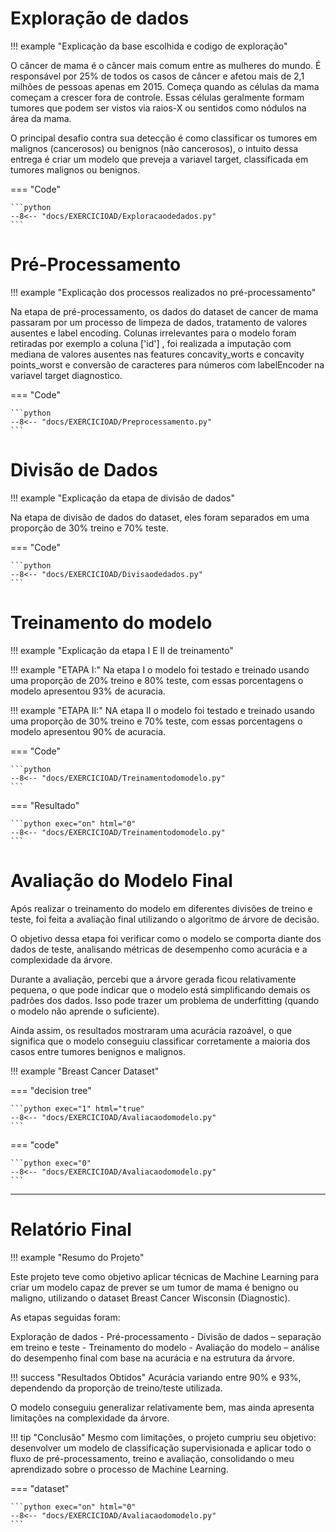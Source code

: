 # Exploração de dados

!!! example "Explicação da base escolhida e codigo de exploração"

O câncer de mama é o câncer mais comum entre as mulheres do mundo. É responsável por 25% de todos os casos de câncer e afetou mais de 2,1 milhões de pessoas apenas em 2015. Começa quando as células da mama começam a crescer fora de controle. Essas células geralmente formam tumores que podem ser vistos via raios-X ou sentidos como nódulos na área da mama.

O principal desafio contra sua detecção é como classificar os tumores em malignos (cancerosos) ou benignos (não cancerosos), o intuito dessa entrega é criar um modelo que preveja a variavel target, classificada em tumores malignos ou benignos.


=== "Code"

    ```python
    --8<-- "docs/EXERCICIOAD/Exploracaodedados.py"
    ``` 

# Pré-Processamento

!!! example "Explicação dos processos realizados no pré-processamento"

Na etapa de pré-processamento, os dados do dataset de cancer de mama passaram por um processo de limpeza de dados, tratamento de valores ausentes e label encoding.
Colunas irrelevantes para o modelo foram retiradas por exemplo a coluna ['id'] , foi realizada a imputação com mediana de valores ausentes nas features concavity_worts e concavity points_worst e conversão de caracteres para números com labelEncoder na variavel target diagnostico.

=== "Code"

    ```python
    --8<-- "docs/EXERCICIOAD/Preprocessamento.py"
    ``` 

# Divisão de Dados

!!! example "Explicação da etapa de divisão de dados"

Na etapa de divisão de dados do dataset, eles foram separados em uma proporção de 30% treino e 70% teste.

=== "Code"

    ```python
    --8<-- "docs/EXERCICIOAD/Divisaodedados.py"
    ``` 

# Treinamento do modelo

!!! example "Explicação da etapa I E II de treinamento"

!!! example "ETAPA I:"
Na etapa I o modelo foi testado e treinado usando uma proporção de 20% treino e 80% teste, com essas porcentagens o modelo apresentou 93% de acuracia.

!!! example "ETAPA II:"
 NA etapa II o modelo foi testado e treinado usando uma proporção de 30% treino e 70% teste, com essas porcentagens o modelo apresentou 90% de acuracia.

=== "Code"

    ```python
    --8<-- "docs/EXERCICIOAD/Treinamentodomodelo.py"
    ``` 
=== "Resultado"

    ```python exec="on" html="0"
    --8<-- "docs/EXERCICIOAD/Treinamentodomodelo.py"
    ```

# Avaliação do Modelo Final


Após realizar o treinamento do modelo em diferentes divisões de treino e teste, foi feita a avaliação final utilizando o algoritmo de árvore de decisão.

O objetivo dessa etapa foi verificar como o modelo se comporta diante dos dados de teste, analisando métricas de desempenho como acurácia e a complexidade da árvore.

Durante a avaliação, percebi que a árvore gerada ficou relativamente pequena, o que pode indicar que o modelo está simplificando demais os padrões dos dados. Isso pode trazer um problema de underfitting (quando o modelo não aprende o suficiente).

Ainda assim, os resultados mostraram uma acurácia razoável, o que significa que o modelo conseguiu classificar corretamente a maioria dos casos entre tumores benignos e malignos.


!!! example "Breast Cancer Dataset"

=== "decision tree"

    ```python exec="1" html="true"
    --8<-- "docs/EXERCICIOAD/Avaliacaodomodelo.py"
    ```


=== "code"

    ```python exec="0"
    --8<-- "docs/EXERCICIOAD/Avaliacaodomodelo.py"
    ```
---

# Relatório Final

!!! example "Resumo do Projeto"

Este projeto teve como objetivo aplicar técnicas de Machine Learning para criar um modelo capaz de prever se um tumor de mama é benigno ou maligno, utilizando o dataset Breast Cancer Wisconsin (Diagnostic).

As etapas seguidas foram:

Exploração de dados - Pré-processamento - Divisão de dados – separação em treino e teste -
Treinamento do modelo - Avaliação do modelo – análise do desempenho final com base na acurácia e na estrutura da árvore.


!!! success "Resultados Obtidos"
Acurácia variando entre 90% e 93%, dependendo da proporção de treino/teste utilizada.

O modelo conseguiu generalizar relativamente bem, mas ainda apresenta limitações na complexidade da árvore.

!!! tip "Conclusão"
Mesmo com limitações, o projeto cumpriu seu objetivo: desenvolver um modelo de classificação supervisionada e aplicar todo o fluxo de pré-processamento, treino e avaliação, consolidando o  meu aprendizado sobre o processo de Machine Learning.

=== "dataset"

    ```python exec="on" html="0"
    --8<-- "docs/EXERCICIOAD/Avaliacaodomodelo.py"
    ```
